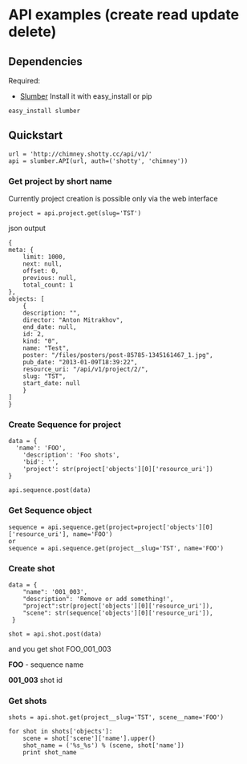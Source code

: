 # API examples (create read update delete)


## Dependencies
Required:
* [Slumber](https://github.com/dstufft/slumber)
Install it with easy_install or pip
````
easy_install slumber
````

## Quickstart

````
url = 'http://chimney.shotty.cc/api/v1/'
api = slumber.API(url, auth=('shotty', 'chimney'))
````

### Get project by short name
Currently project creation is possible only via the web interface

````
project = api.project.get(slug='TST')
````
json output
````
{
meta: {
	limit: 1000,
	next: null,
	offset: 0,
	previous: null,
	total_count: 1
},
objects: [
	{
	description: "",
	director: "Anton Mitrakhov",
	end_date: null,
	id: 2,
	kind: "0",
	name: "Test",
	poster: "/files/posters/post-85785-1345161467_1.jpg",
	pub_date: "2013-01-09T18:39:22",
	resource_uri: "/api/v1/project/2/",
	slug: "TST",
	start_date: null
	}
]
}
````



### Create Sequence for project
````
data = {
  'name': 'FOO',
	'description': 'Foo shots',
	'bid': '',
	'project': str(project['objects'][0]['resource_uri'])
}

api.sequence.post(data)

````

### Get Sequence object

````
sequence = api.sequence.get(project=project['objects'][0]['resource_uri'], name='FOO')
or
sequence = api.sequence.get(project__slug='TST', name='FOO')
````

### Create shot 

````
data = {
	"name": '001_003',
	"description": 'Remove or add something!',
	"project":str(project['objects'][0]['resource_uri']),
	"scene": str(sequence['objects'][0]['resource_uri']),
 }

shot = api.shot.post(data)
````		
and you get shot FOO_001_003

**FOO** - sequence name

**001_003** shot id

### Get shots

````
shots = api.shot.get(project__slug='TST', scene__name='FOO')

for shot in shots['objects']:
	scene = shot['scene']['name'].upper()
	shot_name = ('%s_%s') % (scene, shot['name'])
	print shot_name
````




